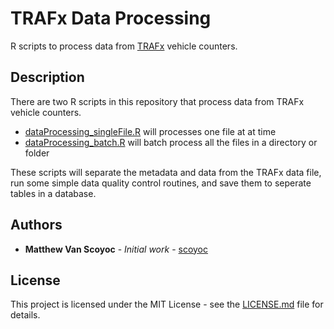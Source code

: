 # TRAFx Data Processing
R scripts to process data from [TRAFx](https://www.trafx.net/) vehicle counters.

## Description
There are two R scripts in this repository that process data from TRAFx vehicle 
counters. 
* [dataProcessing_singleFile.R](dataProcessing_singleFile.R) will 
processes one file at at time
* [dataProcessing_batch.R](dataProcessing_batch.R) 
will batch process all the files in a directory or folder

These scripts will separate the metadata and data from the TRAFx data file, 
run some simple data quality control routines, and save them to seperate tables in a 
database.

## Authors
* **Matthew Van Scoyoc** - *Initial work* - [scoyoc](https://github.com/scoyoc)

## License
This project is licensed under the MIT License - see the [LICENSE.md](LICENSE.md) file for details.
